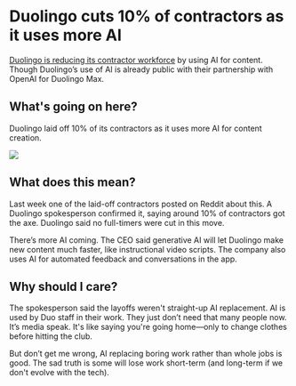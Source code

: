 # Duolingo cuts 10% of contractors as it uses more AI

[Duolingo is reducing its contractor workforce](https://www.bloomberg.com/news/articles/2024-01-08/duolingo-cuts-10-of-contractors-in-move-to-greater-use-of-ai?utm_source=bensbites\&utm_medium=referral\&utm_campaign=duolingo-cuts-10-of-contractors-as-it-uses-more-ai) by using AI for content. Though Duolingo’s use of AI is already public with their partnership with OpenAI for Duolingo Max.

## What's going on here?

Duolingo laid off 10% of its contractors as it uses more AI for content creation.

![](https://media.beehiiv.com/cdn-cgi/image/fit=scale-down,format=auto,onerror=redirect,quality=80/uploads/asset/file/c9173ed0-541e-4dcb-808e-1af99efbe270/image.png?t=1704803306)

## What does this mean?

Last week one of the laid-off contractors posted on Reddit about this. A Duolingo spokesperson confirmed it, saying around 10% of contractors got the axe. Duolingo said no full-timers were cut in this move.

There’s more AI coming. The CEO said generative AI will let Duolingo make new content much faster, like instructional video scripts. The company also uses AI for automated feedback and conversations in the app.

## Why should I care?

The spokesperson said the layoffs weren't straight-up AI replacement. AI is used by Duo staff in their work. They just don’t need that many people now. It’s media speak. It's like saying you're going home—only to change clothes before hitting the club.

But don’t get me wrong, AI replacing boring work rather than whole jobs is good. The sad truth is some will lose work short-term (and long-term if we don't evolve with the tech).

